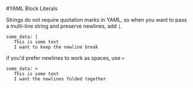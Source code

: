 #YAML Block Literals

Strings do not require quotation marks in YAML, so when you want to pass a multi-line string and preserve newlines, add `|`.

```
some_data: | 
   This is some text
   I want to keep the newline break
```

if you'd prefer newlines to work as spaces, use `>`

```
some_data: > 
   This is some text
   I want the newlines folded together
```
